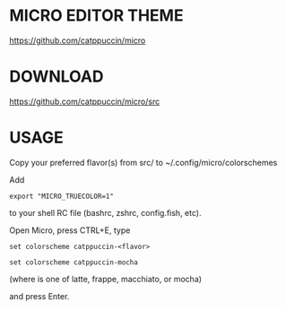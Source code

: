 # MICRO EDITOR THEME

https://github.com/catppuccin/micro

# DOWNLOAD

https://github.com/catppuccin/micro/src

# USAGE

Copy your preferred flavor(s) from src/ to ~/.config/micro/colorschemes

Add

```
export "MICRO_TRUECOLOR=1"
```

to your shell RC file (bashrc, zshrc, config.fish, etc).

Open Micro, press CTRL+E, type 

```
set colorscheme catppuccin-<flavor>
```

```
set colorscheme catppuccin-mocha
```

(where <flavor> is one of latte, frappe, macchiato, or mocha)

and press Enter.